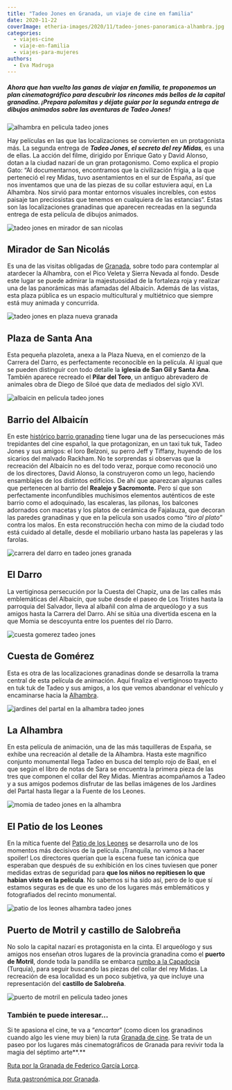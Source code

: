 ```yaml
---
title: "Tadeo Jones en Granada, un viaje de cine en familia"
date: 2020-11-22
coverImage: etheria-images/2020/11/tadeo-jones-panoramica-alhambra.jpg
categories: 
  - viajes-cine
  - viaje-en-familia
  - viajes-para-mujeres
authors: 
  - Eva Madruga
---
```


##### Ahora que han vuelto las ganas de viajar en familia, te proponemos un plan cinematográfico para descubrir los rincones más bellos de la capital granadina. ¡Prepara palomitas y déjate guiar por la segunda entrega de dibujos animados sobre las aventuras de Tadeo Jones!

![alhambra en pelicula tadeo jones](etheria-images/2020/11/tadeo-jones-cine-Alhambra.jpg "La Alhambra en 'Tadeo Jones'. © Paramount Pictures Spain")

Hay películas en las que las localizaciones se convierten en un protagonista más. La 
segunda entrega de _**Tadeo Jones, el secreto del rey Midas**,_ es una de ellas. La 
acción del filme, dirigido por Enrique Gato y David Alonso, dotan a la ciudad nazarí de 
un gran protagonismo. Como explica el propio Gato: “Al documentarnos, encontramos que la 
civilización frigia, a la que perteneció el rey Midas, tuvo asentamientos en el sur de 
España, así que nos inventamos que una de las piezas de su collar estuviera aquí, en La 
Alhambra. Nos sirvió para montar entornos visuales increíbles, con estos paisaje tan 
preciosistas que tenemos en cualquiera de las estancias”. Estas son las localizaciones 
granadinas que aparecen recreadas en la segunda entrega de esta película de dibujos 
animados. 

![tadeo jones en mirador de san nicolas](etheria-images/2020/11/tadeo-jones-panoramica-alhambra.jpg "El mirador de San Nicolás ofrece una panorámica de La Alhambra y de Sierra Nevada. © Paramount Pictures Spain")

## Mirador de San Nicolás

Es una de las visitas obligadas de [Granada](https://etheriamagazine.com/2020/05/29/48-horas-en-el-albayzin-y-la-alhambra/), 
sobre todo para contemplar al atardecer la Alhambra, con el Pico Veleta y Sierra Nevada 
al fondo. Desde este lugar se puede admirar la majestuosidad de la fortaleza roja y 
realizar una de las panorámicas más afamadas del Albaicín. Además de las vistas, esta 
plaza pública es un espacio multicultural y multiétnico que siempre está muy animada y 
concurrida. 

![tadeo jones en plaza nueva granada](etheria-images/2020/11/tadeo-jones-tuk-tuk-en-la-Plaza-Nueva.jpg "En tuk tuk en la Plaza Nueva. © Paramount Pictures Spain")

## Plaza de Santa Ana

Esta pequeña plazoleta, anexa a la Plaza Nueva, en el comienzo de la Carrera del Darro, 
es perfectamente reconocible en la película. Al igual que se pueden distinguir con todo 
detalle la **iglesia de San Gil y Santa Ana**. También aparece recreado el **Pilar del 
Toro**, un antiguo abrevadero de animales obra de Diego de Siloé que data de mediados 
del siglo XVI. 

![albaicin en pelicula tadeo jones](etheria-images/2020/11/tadeo-jones-Albaicin.jpg "Barrio del Albaicín en Tadeo Jones. © Paramount Pictures Spain")

## Barrio del Albaicín

En este [histórico barrio granadino](http://www.granadatur.com/monumentos/5-albaicin/) 
tiene lugar una de las persecuciones más trepidantes del cine español, la que 
protagonizan, en un taxi tuk tuk, Tadeo Jones y sus amigos: el loro Belzoni, su perro 
Jeff y Tiffany, huyendo de los sicarios del malvado Rackham. No te sorprendas si 
observas que la recreación del Albaicín no es del todo veraz, porque como reconoció uno 
de los directores, David Alonso, la construyeron como un lego, haciendo ensamblajes de 
los distintos edificios. De ahí que aparezcan algunas calles que pertenecen al barrio 
del **Realejo y Sacromonte.** Pero sí que son perfectamente inconfundibles muchísimos 
elementos auténticos de este barrio como el adoquinado, las escaleras, las pilonas, los 
balcones adornados con macetas y los platos de cerámica de Fajalauza, que decoran las 
paredes granadinas y que en la película son usados como “_tiro al plato_” contra los 
malos. En esta reconstrucción hecha con mimo de la ciudad todo está cuidado al detalle, 
desde el mobiliario urbano hasta las papeleras y las farolas. 

![carrera del darro en tadeo jones granada](etheria-images/2020/11/tadeo-jones-granada-Darro.jpg "Carrera del Darro. © Paramount Pictures Spain")

## El Darro

La vertiginosa persecución por la Cuesta del Chapiz, una de las calles más emblemáticas 
del Albaicín, que sube desde el paseo de Los Tristes hasta la parroquia del Salvador, 
lleva al albañil con alma de arqueólogo y a sus amigos hasta la Carrera del Darro. Ahí 
se sitúa una divertida escena en la que Momia se descoyunta entre los puentes del río 
Darro. 

![cuesta gomerez tadeo jones](etheria-images/2020/11/tadeo-jones-final-cuesta-gomerez.jpg "Cuesta de Gomérez. © Paramount Pictures Spain")

## Cuesta de Gomérez

Esta es otra de las localizaciones granadinas donde se desarrolla la trama central de 
esta película de animación. Aquí finaliza el vertiginoso trayecto en tuk tuk de Tadeo y 
sus amigos, a los que vemos abandonar el vehículo y encaminarse hacia la [Alhambra](https://www.alhambra.org/?gclid=CjwKCAjwlID8BRAFEiwAnUoK1YvzhbWS0zIt7KWS-TUHW7OUiin1szWbPIfN8nvqLx6vWC8OTmDMHhoCo9QQAvD_BwE). 

![jardines del partal en la alhambra tadeo jones](etheria-images/2020/11/tadeo-jones-La-Alhambra.jpg "Jardines del Partal, en La Alhambra. © Paramount Pictures Spain")

## La Alhambra

En esta película de animación, una de las más taquilleras de España, se exhibe una 
recreación al detalle de la Alhambra. Hasta este magnífico conjunto monumental llega 
Tadeo en busca del templo rojo de Baal, en el que según el libro de notas de Sara se 
encuentra la primera pieza de las tres que componen el collar del Rey Midas. Mientras 
acompañamos a Tadeo y a sus amigos podemos disfrutar de las bellas imágenes de los 
Jardines del Partal hasta llegar a la Fuente de los Leones. 

![momia de tadeo jones en la alhambra](etheria-images/2020/11/tadeo-jones-Momia-en-la-alhambra.jpg "La momia en La Alhambra. © Paramount Pictures Spain")

## El Patio de los Leones

En la mítica fuente del [Patio de los 
Leones](https://www.alhambradegranada.org/es/info/palaciosnazaries/patiodelosleones.asp) 
se desarrolla uno de los momentos más decisivos de la película. ¡Tranquila, no vamos a 
hacer spoiler! Los directores querían que la escena fuese tan icónica que esperaban que 
después de su exhibición en los cines tuviesen que poner medidas extras de seguridad 
para **que los niños no repitiesen lo que habían visto en la película**. No sabemos si 
ha sido así, pero de lo que sí estamos seguras es de que es uno de los lugares más 
emblemáticos y fotografiados del recinto monumental. 

![patio de los leones alhambra tadeo  jones](etheria-images/2020/11/tadeo-jones-patio-de-los-leones-2.jpg "Patio de los Leones, en La Alhambra. © Paramount Pictures Spain")

## Puerto de Motril y castillo de Salobreña

No solo la capital nazarí es protagonista en la cinta. El arqueólogo y sus amigos nos 
enseñan otros lugares de la provincia granadina como el **puerto de Motril**, donde toda 
la pandilla se embarca [rumbo a la 
Capadocia](https://etheriamagazine.com/2019/02/26/revista-viajes-que-ver-capadocia/) 
(Turquía), para seguir buscando las piezas del collar del rey Midas. La recreación de 
esa localidad es un poco subjetiva, ya que incluye una representación del **castillo de 
Salobreña**. 

![puerto de motril en pelicula tadeo jones](etheria-images/2020/11/Puerto-de-motril-tadeo-jones.jpg "Puerto de Motril en 'Tadeo Jones'. © Paramount Pictures Spain")

### También te puede interesar...

Si te apasiona el cine, te va a “_encartar_” (como dicen los granadinos cuando algo les 
viene muy bien) la ruta [Granada de 
cine](http://www.granadatur.com/rutas-tematicas/17-granada-de-cine). Se trata de un 
paseo por los lugares más cinematográficos de Granada para revivir toda la magia del 
séptimo arte**.** 

[Ruta por la Granada de Federico García 
Lorca](https://etheriamagazine.com/2020/10/07/ruta-cultural-granada-de-garcia-lorca/). 

[Ruta gastronómica por 
Granada](https://etheriamagazine.com/2020/10/30/restaurantes-bares-de-granada-y-visitas-para-mujeres/).

